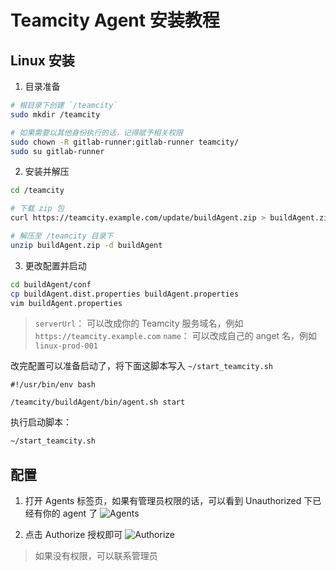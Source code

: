 # Teamcity Agent 安装教程

## Linux 安装

1. 目录准备
```bash
# 根目录下创建 `/teamcity`
sudo mkdir /teamcity

# 如果需要以其他身份执行的话，记得赋予相关权限
sudo chown -R gitlab-runner:gitlab-runner teamcity/
sudo su gitlab-runner
```

2. 安装并解压
```bash
cd /teamcity

# 下载 zip 包
curl https://teamcity.example.com/update/buildAgent.zip > buildAgent.zip

# 解压至 /teamcity 目录下
unzip buildAgent.zip -d buildAgent
```

3. 更改配置并启动

```bash
cd buildAgent/conf
cp buildAgent.dist.properties buildAgent.properties
vim buildAgent.properties
```

> `serverUrl`： 可以改成你的 Teamcity 服务域名，例如 `https://teamcity.example.com`
> `name`： 可以改成自己的 anget 名，例如 `linux-prod-001`

改完配置可以准备启动了，将下面这脚本写入 `~/start_teamcity.sh`

```shell
#!/usr/bin/env bash

/teamcity/buildAgent/bin/agent.sh start
```

执行启动脚本：

```bash
~/start_teamcity.sh
```

## 配置

1. 打开 Agents 标签页，如果有管理员权限的话，可以看到 Unauthorized 下已经有你的 agent 了
![Agents](https://ws1.sinaimg.cn/large/818cd4dagy1g7qslwfd93j21c20fqtbe.jpg)

2. 点击 Authorize 授权即可
![Authorize](https://ws1.sinaimg.cn/large/818cd4dagy1g7qsn8rogxj20x40he3zz.jpg)

> 如果没有权限，可以联系管理员
